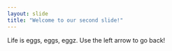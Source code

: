 ```yaml
---
layout: slide
title: "Welcome to our second slide!"
---
```

Life is eggs, eggs, eggz.
Use the left arrow to go back!